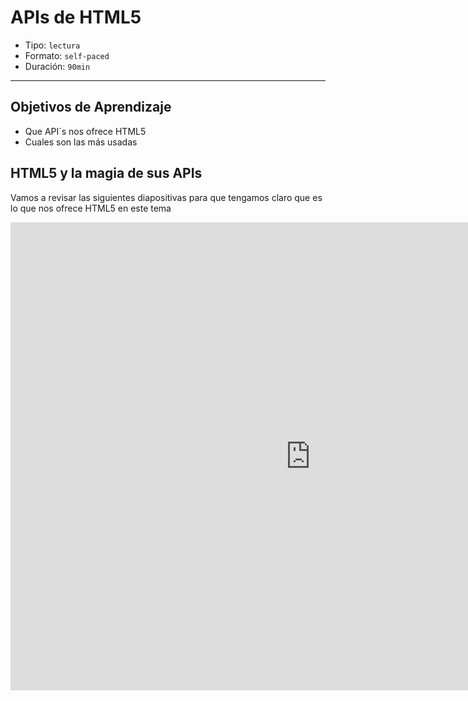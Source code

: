 # APIs de HTML5

- Tipo: `lectura`
- Formato: `self-paced`
- Duración: `90min`

***

## Objetivos de Aprendizaje

- Que API´s nos ofrece HTML5
- Cuales son las más usadas

## HTML5 y la magia de sus APIs

Vamos a revisar las siguientes diapositivas para que tengamos claro que es lo
que nos ofrece HTML5 en este tema

<iframe src="https://docs.google.com/presentation/d/e/2PACX-1vR6npUIg0bupaKxQEWYaq-oXhnCaL5PDj23NJfyhXobsaqpizDxgedq_oq2LquXksEb2HYLQbvRHC9m/embed?start=false&loop=false&delayms=5000" frameborder="0" width="960" height="749" allowfullscreen="true" mozallowfullscreen="true" webkitallowfullscreen="true"></iframe>
